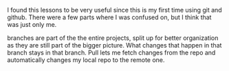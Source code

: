 I found this lessons to be very useful since this is my first time using git and github. There were a few parts where I was confused on, but I think that was just only me.

branches are part of the the entire projects, split up for better organization as they are still part of the bigger picture. What changes that happen in that branch stays in that branch. Pull lets me fetch changes from the repo and automatically changes my local repo to the remote one.